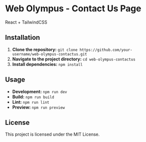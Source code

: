 # Web Olympus - Contact Us Page

React + TailwindCSS
## Installation
1. **Clone the repository:** `git clone https://github.com/your-username/web-olympus-contactus.git`
2. **Navigate to the project directory:** `cd web-olympus-contactus`
3. **Install dependencies:** `npm install`

## Usage
- **Development:** `npm run dev`
- **Build:** `npm run build`
- **Lint:** `npm run lint`
- **Preview:** `npm run preview`

## License
This project is licensed under the MIT License.
